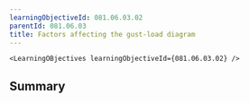 ```yaml
---
learningObjectiveId: 081.06.03.02
parentId: 081.06.03
title: Factors affecting the gust-load diagram
---
```


```tsx eval
<LearningOBjectives learningObjectiveId={081.06.03.02} />
```

## Summary
